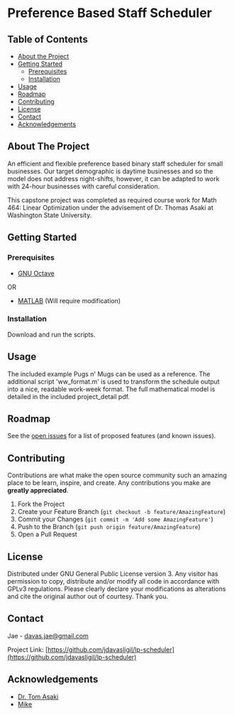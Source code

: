 # Preference Based Staff Scheduler

<!-- TABLE OF CONTENTS -->
## Table of Contents

* [About the Project](#about-the-project)
  <!-- * [Built With](#built-with) -->
* [Getting Started](#getting-started)
  * [Prerequisites](#prerequisites)
  * [Installation](#installation)
* [Usage](#usage)
* [Roadmap](#roadmap)
* [Contributing](#contributing)
* [License](#license)
* [Contact](#contact)
* [Acknowledgements](#acknowledgements)


<!-- ABOUT THE PROJECT -->
## About The Project

An efficient and flexible preference based binary staff scheduler for small businesses. Our target demographic is daytime businesses and so the model does not address night-shifts, however, it can be adapted to work with 24-hour businesses with careful consideration.

This capstone project was completed as required course work for Math 464: Linear Optimization under the advisement of Dr. Thomas Asaki at Washington State University.

<!-- ### Built With -->


<!-- GETTING STARTED -->
## Getting Started


### Prerequisites

* [GNU Octave](https://www.gnu.org/software/octave/download)

OR

* [MATLAB](https://www.mathworks.com/products/matlab.html) (Will require modification)


### Installation

Download and run the scripts.



<!-- USAGE EXAMPLES -->
## Usage

The included example Pugs n' Mugs can be used as a reference. The additional script 'ww_format.m' is used to transform the schedule output into a nice, readable work-week format. The full mathematical model is detailed in the included project_detail pdf.



<!-- ROADMAP -->
## Roadmap

See the [open issues](https://github.com/jdavasligil/lp-scheduler/issues) for a list of proposed features (and known issues).



<!-- CONTRIBUTING -->
## Contributing

Contributions are what make the open source community such an amazing place to be learn, inspire, and create. Any contributions you make are **greatly appreciated**.

1. Fork the Project
2. Create your Feature Branch (`git checkout -b feature/AmazingFeature`)
3. Commit your Changes (`git commit -m 'Add some AmazingFeature'`)
4. Push to the Branch (`git push origin feature/AmazingFeature`)
5. Open a Pull Request


<!-- LICENSE -->
## License
Distributed under GNU General Public License version 3. Any visitor has permission to copy, distribute and/or modify all code in accordance with GPLv3 regulations. Please clearly declare your modifications as alterations and cite the original author out of courtesy. Thank you.



<!-- CONTACT -->
## Contact

Jae - davas.jae@gmail.com

Project Link: [https://github.com/jdavasligil/lp-scheduler](https://github.com/jdavasligil/lp-scheduler)



<!-- ACKNOWLEDGEMENTS -->
## Acknowledgements

* [Dr. Tom Asaki](http://www.math.wsu.edu/faculty/tasaki)
* [Mike](http://zoecoffeekitchen.com/about.html)
